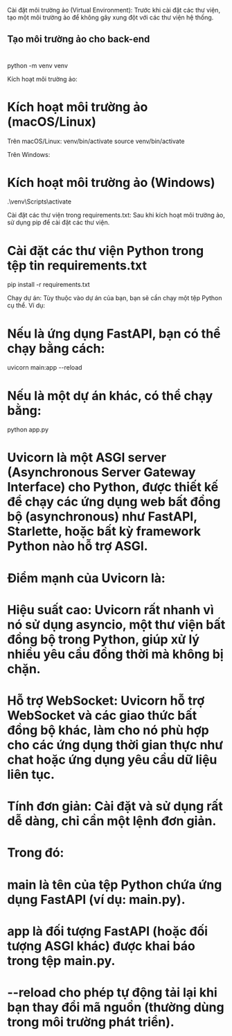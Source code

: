 Cài đặt môi trường ảo (Virtual Environment):
Trước khi cài đặt các thư viện, tạo một môi trường ảo để không gây xung đột với các thư viện hệ thống.

## Tạo môi trường ảo cho back-end

#

python -m venv venv

Kích hoạt môi trường ảo:

# Kích hoạt môi trường ảo (macOS/Linux)

Trên macOS/Linux:
venv/bin/activate
source venv/bin/activate

Trên Windows:

# Kích hoạt môi trường ảo (Windows)

.\venv\Scripts\activate

Cài đặt các thư viện trong requirements.txt:
Sau khi kích hoạt môi trường ảo, sử dụng pip để cài đặt các thư viện.

# Cài đặt các thư viện Python trong tệp tin requirements.txt

pip install -r requirements.txt

Chạy dự án:
Tùy thuộc vào dự án của bạn, bạn sẽ cần chạy một tệp Python cụ thể. Ví dụ:

# Nếu là ứng dụng FastAPI, bạn có thể chạy bằng cách:

uvicorn main:app --reload

# Nếu là một dự án khác, có thể chạy bằng:

python app.py

# Uvicorn là một ASGI server (Asynchronous Server Gateway Interface) cho Python, được thiết kế để chạy các ứng dụng web bất đồng bộ (asynchronous) như FastAPI, Starlette, hoặc bất kỳ framework Python nào hỗ trợ ASGI.

# Điểm mạnh của Uvicorn là:

# Hiệu suất cao: Uvicorn rất nhanh vì nó sử dụng asyncio, một thư viện bất đồng bộ trong Python, giúp xử lý nhiều yêu cầu đồng thời mà không bị chặn.

# Hỗ trợ WebSocket: Uvicorn hỗ trợ WebSocket và các giao thức bất đồng bộ khác, làm cho nó phù hợp cho các ứng dụng thời gian thực như chat hoặc ứng dụng yêu cầu dữ liệu liên tục.

# Tính đơn giản: Cài đặt và sử dụng rất dễ dàng, chỉ cần một lệnh đơn giản.

# Trong đó:

# main là tên của tệp Python chứa ứng dụng FastAPI (ví dụ: main.py).

# app là đối tượng FastAPI (hoặc đối tượng ASGI khác) được khai báo trong tệp main.py.

# --reload cho phép tự động tải lại khi bạn thay đổi mã nguồn (thường dùng trong môi trường phát triển).
